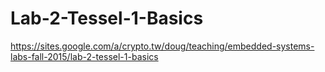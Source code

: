 # Lab-2-Tessel-1-Basics
https://sites.google.com/a/crypto.tw/doug/teaching/embedded-systems-labs-fall-2015/lab-2-tessel-1-basics
